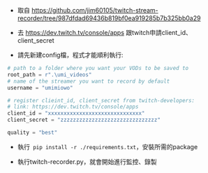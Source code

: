 - 取自 https://github.com/jim60105/twitch-stream-recorder/tree/987dfdad69436b819bf0ea919285b7b325bb0a29

- 去 https://dev.twitch.tv/console/apps 跟twitch申請client_id、client_secret

- 請先新建config檔，程式才能順利執行:
```python
# path to a folder where you want your VODs to be saved to
root_path = r".\umi_videos"
# name of the streamer you want to record by default
username = "umimiowo"

# register clieint_id, client_secret from twitch-developers:
# link: https://dev.twitch.tv/console/apps
client_id = "xxxxxxxxxxxxxxxxxxxxxxxxxxxxxx"
client_secret = "zzzzzzzzzzzzzzzzzzzzzzzzzzzzzzz"

quality = "best"
```

- 執行` pip install -r ./requirements.txt`，安裝所需的package

- 執行twitch-recorder.py，就會開始進行監控、錄製